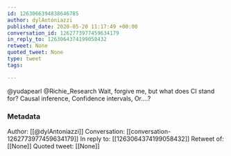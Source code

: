 ```yaml
---
id: 1263066394838646785
author: dylAntoniazzi
published_date: 2020-05-20 11:17:49 +00:00
conversation_id: 1262773977459634179
in_reply_to: 1263064374199058432
retweet: None
quoted_tweet: None
type: tweet
tags:

---
```


@yudapearl @Richie_Research Wait, forgive me, but what does CI stand for? Causal inference, Confidence intervals, Or....?

### Metadata

Author: [[@dylAntoniazzi]]
Conversation: [[conversation-1262773977459634179]]
In reply to: [[1263064374199058432]]
Retweet of: [[None]]
Quoted tweet: [[None]]
